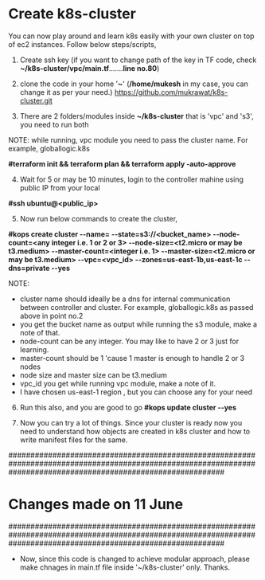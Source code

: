 # Create k8s-cluster

You can now play around and learn k8s easily with your own cluster on top of ec2 instances. Follow below steps/scripts,

1) Create ssh key (if you want to change path of the key in TF code, check **~/k8s-cluster/vpc/main.tf**.......**line no.80**)

2) clone the code in your home  '**~**'    (**/home/mukesh** in my case, you can change it as per your need.)      https://github.com/mukrawat/k8s-cluster.git
 
3) There are 2 folders/modules inside **~/k8s-cluster** that is 'vpc' and 's3', you need to run both

NOTE: while running, vpc module you need to pass the cluster name. For example, globallogic.k8s

**#terraform init && terraform plan && terraform apply -auto-approve**

4) Wait for 5 or may be 10 minutes, login to the controller mahine using public IP from your local

**#ssh ubuntu@<public_ip>**

5) Now run below commands to create the cluster,

**#kops create cluster --name=<cluster name> --state=s3://<bucket_name> --node-count=<any integer i.e. 1 or 2 or 3>  --node-size=<t2.micro or may be t3.medium> --master-count=<integer i.e. 1> --master-size=<t2.micro or may be t3.medium> --vpc=<vpc_id> --zones=us-east-1b,us-east-1c --dns=private --yes**

NOTE:
- cluster name should ideally be a dns for internal communication between controller and cluster. For example, globallogic.k8s as passed above in point no.2
- you get the bucket name as output while running the s3 module, make a  note of that.
- node-count can be any integer. You may like to have 2 or 3 just for learning.
- master-count should be 1 'cause 1 master is enough to handle 2 or 3 nodes
- node size and master size can be t3.medium
- vpc_id you get while running vpc module, make a note of it.
- I have chosen us-east-1 region , but you can choose any for your need

6) Run this also, and you are good to go
**#kops update cluster --yes**

7) Now you can try a lot of things. Since your cluster is ready now you need to understand how objects are created in k8s cluster and how to write manifest files for the same.

#################################################################################################################################################################
#								Changes made on 11 June										#
#################################################################################################################################################################

- Now, since this code is changed to achieve modular approach, please make chnages in main.tf file inside '~/k8s-cluster' only. Thanks.
